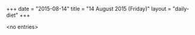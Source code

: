 +++
date = "2015-08-14"
title = "14 August 2015 (Friday)"
layout = "daily-diet"
+++


\<no entries\>

